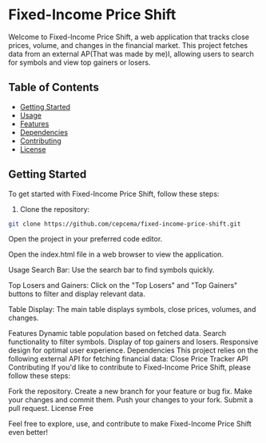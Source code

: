 # Fixed-Income Price Shift

Welcome to Fixed-Income Price Shift, a web application that tracks close prices, volume, and changes in the financial market. This project fetches data from an external AP(That was made by me)I, 
allowing users to search for symbols and view top gainers or losers.

## Table of Contents

- [Getting Started](#getting-started)
- [Usage](#usage)
- [Features](#features)
- [Dependencies](#dependencies)
- [Contributing](#contributing)
- [License](#license)

## Getting Started

To get started with Fixed-Income Price Shift, follow these steps:

1. Clone the repository:

```bash
git clone https://github.com/cepcema/fixed-income-price-shift.git
```
Open the project in your preferred code editor.

Open the index.html file in a web browser to view the application.

Usage
Search Bar: Use the search bar to find symbols quickly.

Top Losers and Gainers: Click on the "Top Losers" and "Top Gainers" buttons to filter and display relevant data.

Table Display: The main table displays symbols, close prices, volumes, and changes.

Features
Dynamic table population based on fetched data.
Search functionality to filter symbols.
Display of top gainers and losers.
Responsive design for optimal user experience.
Dependencies
This project relies on the following external API for fetching financial data:
Close Price Tracker API
Contributing
If you'd like to contribute to Fixed-Income Price Shift, please follow these steps:

Fork the repository.
Create a new branch for your feature or bug fix.
Make your changes and commit them.
Push your changes to your fork.
Submit a pull request.
License Free

Feel free to explore, use, and contribute to make Fixed-Income Price Shift even better!



